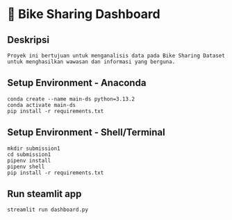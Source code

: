 # 🚴 Bike Sharing Dashboard

## Deskripsi
```
Proyek ini bertujuan untuk menganalisis data pada Bike Sharing Dataset untuk menghasilkan wawasan dan informasi yang berguna.
```

## Setup Environment - Anaconda
```
conda create --name main-ds python=3.13.2
conda activate main-ds
pip install -r requirements.txt
```

## Setup Environment - Shell/Terminal
```
mkdir submission1
cd submission1
pipenv install
pipenv shell
pip install -r requirements.txt
```

## Run steamlit app
```
streamlit run dashboard.py
```
